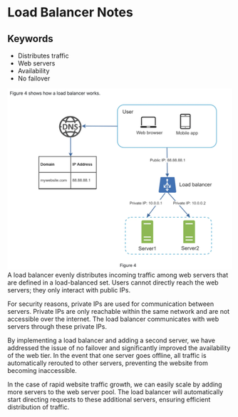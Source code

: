 # Load Balancer Notes

## Keywords
- Distributes traffic
- Web servers
- Availability
- No failover

![Load Balancer](../../resources/load-balancer.png)
A load balancer evenly distributes incoming traffic among web servers that are defined in a load-balanced set. Users cannot directly reach the web servers; they only interact with public IPs.

For security reasons, private IPs are used for communication between servers. Private IPs are only reachable within the same network and are not accessible over the internet. The load balancer communicates with web servers through these private IPs.

By implementing a load balancer and adding a second server, we have addressed the issue of no failover and significantly improved the availability of the web tier. In the event that one server goes offline, all traffic is automatically rerouted to other servers, preventing the website from becoming inaccessible.

In the case of rapid website traffic growth, we can easily scale by adding more servers to the web server pool. The load balancer will automatically start directing requests to these additional servers, ensuring efficient distribution of traffic.
